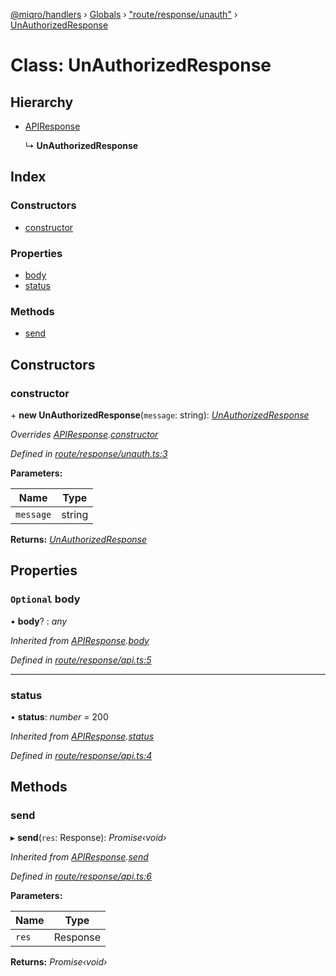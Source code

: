[@miqro/handlers](../README.md) › [Globals](../globals.md) › ["route/response/unauth"](../modules/_route_response_unauth_.md) › [UnAuthorizedResponse](_route_response_unauth_.unauthorizedresponse.md)

# Class: UnAuthorizedResponse

## Hierarchy

* [APIResponse](_route_response_api_.apiresponse.md)

  ↳ **UnAuthorizedResponse**

## Index

### Constructors

* [constructor](_route_response_unauth_.unauthorizedresponse.md#constructor)

### Properties

* [body](_route_response_unauth_.unauthorizedresponse.md#optional-body)
* [status](_route_response_unauth_.unauthorizedresponse.md#status)

### Methods

* [send](_route_response_unauth_.unauthorizedresponse.md#send)

## Constructors

###  constructor

\+ **new UnAuthorizedResponse**(`message`: string): *[UnAuthorizedResponse](_route_response_unauth_.unauthorizedresponse.md)*

*Overrides [APIResponse](_route_response_api_.apiresponse.md).[constructor](_route_response_api_.apiresponse.md#constructor)*

*Defined in [route/response/unauth.ts:3](https://github.com/claukers/miqro-express/blob/0917369/src/route/response/unauth.ts#L3)*

**Parameters:**

Name | Type |
------ | ------ |
`message` | string |

**Returns:** *[UnAuthorizedResponse](_route_response_unauth_.unauthorizedresponse.md)*

## Properties

### `Optional` body

• **body**? : *any*

*Inherited from [APIResponse](_route_response_api_.apiresponse.md).[body](_route_response_api_.apiresponse.md#optional-body)*

*Defined in [route/response/api.ts:5](https://github.com/claukers/miqro-express/blob/0917369/src/route/response/api.ts#L5)*

___

###  status

• **status**: *number* = 200

*Inherited from [APIResponse](_route_response_api_.apiresponse.md).[status](_route_response_api_.apiresponse.md#status)*

*Defined in [route/response/api.ts:4](https://github.com/claukers/miqro-express/blob/0917369/src/route/response/api.ts#L4)*

## Methods

###  send

▸ **send**(`res`: Response): *Promise‹void›*

*Inherited from [APIResponse](_route_response_api_.apiresponse.md).[send](_route_response_api_.apiresponse.md#send)*

*Defined in [route/response/api.ts:6](https://github.com/claukers/miqro-express/blob/0917369/src/route/response/api.ts#L6)*

**Parameters:**

Name | Type |
------ | ------ |
`res` | Response |

**Returns:** *Promise‹void›*
